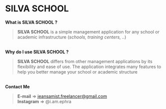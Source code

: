 ﻿# SILVA SCHOOL

**What is SILVA SCHOOL ?**

> **SILVA SCHOOL** is a simple management application for any school or academic infrastructure (_schools, training centers, .._)

\
**Why do I use SILVA SCHOOL ?**

> **SILVA SCHOOL** differs from other management applications by its flexibility and ease of use. The application integrates many features to help you better manage your school or academic structure

\
**Contact Me**

> **E-mail** => jeansamist.freelancer@gmail.com \
> **Instagram** => @i.am.ephra
